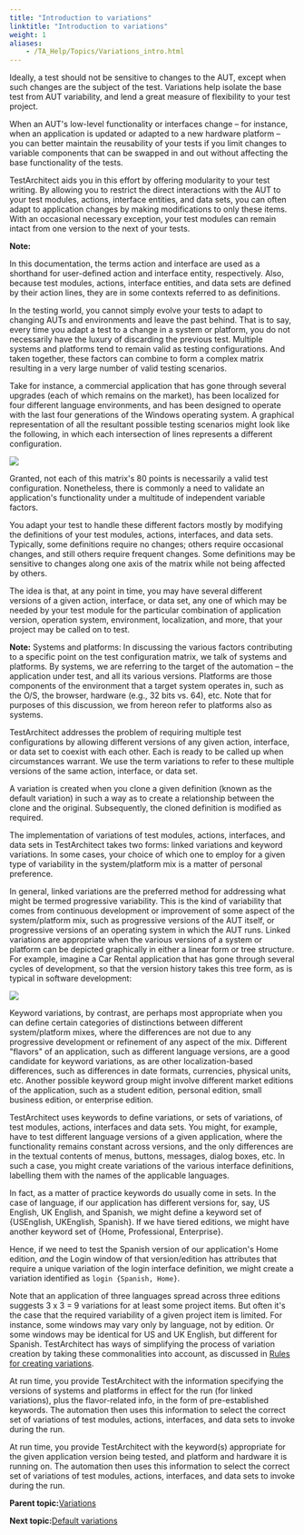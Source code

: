 ```yaml
--- 
title: "Introduction to variations"
linktitle: "Introduction to variations"
weight: 1
aliases: 
    - /TA_Help/Topics/Variations_intro.html
---
```


Ideally, a test should not be sensitive to changes to the AUT, except when such changes are the subject of the test. Variations help isolate the base test from AUT variability, and lend a great measure of flexibility to your test project.

When an AUT's low-level functionality or interfaces change – for instance, when an application is updated or adapted to a new hardware platform – you can better maintain the reusability of your tests if you limit changes to variable components that can be swapped in and out without affecting the base functionality of the tests.

TestArchitect aids you in this effort by offering modularity to your test writing. By allowing you to restrict the direct interactions with the AUT to your test modules, actions, interface entities, and data sets, you can often adapt to application changes by making modifications to only these items. With an occasional necessary exception, your test modules can remain intact from one version to the next of your tests.

**Note:**

In this documentation, the terms action and interface are used as a shorthand for user-defined action and interface entity, respectively. Also, because test modules, actions, interface entities, and data sets are defined by their action lines, they are in some contexts referred to as definitions.

In the testing world, you cannot simply evolve your tests to adapt to changing AUTs and environments and leave the past behind. That is to say, every time you adapt a test to a change in a system or platform, you do not necessarily have the luxury of discarding the previous test. Multiple systems and platforms tend to remain valid as testing configurations. And taken together, these factors can combine to form a complex matrix resulting in a very large number of valid testing scenarios.

Take for instance, a commercial application that has gone through several upgrades \(each of which remains on the market\), has been localized for four different language environments, and has been designed to operate with the last four generations of the Windows operating system. A graphical representation of all the resultant possible testing scenarios might look like the following, in which each intersection of lines represents a different configuration.

![](/images//Images/TA_Help/Images/ug_systemtree1a.png)

Granted, not each of this matrix's 80 points is necessarily a valid test configuration. Nonetheless, there is commonly a need to validate an application's functionality under a multitude of independent variable factors.

You adapt your test to handle these different factors mostly by modifying the definitions of your test modules, actions, interfaces, and data sets. Typically, some definitions require no changes; others require occasional changes, and still others require frequent changes. Some definitions may be sensitive to changes along one axis of the matrix while not being affected by others.

The idea is that, at any point in time, you may have several different versions of a given action, interface, or data set, any one of which may be needed by your test module for the particular combination of application version, operation system, environment, localization, and more, that your project may be called on to test.

**Note:** Systems and platforms: In discussing the various factors contributing to a specific point on the test configuration matrix, we talk of systems and platforms. By systems, we are referring to the target of the automation – the application under test, and all its various versions. Platforms are those components of the environment that a target system operates in, such as the O/S, the browser, hardware \(e.g., 32 bits vs. 64\), etc. Note that for purposes of this discussion, we from hereon refer to platforms also as systems.

TestArchitect addresses the problem of requiring multiple test configurations by allowing different versions of any given action, interface, or data set to coexist with each other. Each is ready to be called up when circumstances warrant. We use the term variations to refer to these multiple versions of the same action, interface, or data set.

A variation is created when you clone a given definition \(known as the default variation\) in such a way as to create a relationship between the clone and the original. Subsequently, the cloned definition is modified as required.

The implementation of variations of test modules, actions, interfaces, and data sets in TestArchitect takes two forms: linked variations and keyword variations. In some cases, your choice of which one to employ for a given type of variability in the system/platform mix is a matter of personal preference.

In general, linked variations are the preferred method for addressing what might be termed progressive variability. This is the kind of variability that comes from continuous development or improvement of some aspect of the system/platform mix, such as progressive versions of the AUT itself, or progressive versions of an operating system in which the AUT runs. Linked variations are appropriate when the various versions of a system or platform can be depicted graphically in either a linear form or tree structure. For example, imagine a Car Rental application that has gone through several cycles of development, so that the version history takes this tree form, as is typical in software development:

![](/images//Images/TA_Help/Images/ug_systemtree2.png)

Keyword variations, by contrast, are perhaps most appropriate when you can define certain categories of distinctions between different system/platform mixes, where the differences are not due to any progressive development or refinement of any aspect of the mix. Different "flavors" of an application, such as different language versions, are a good candidate for keyword variations, as are other localization-based differences, such as differences in date formats, currencies, physical units, etc. Another possible keyword group might involve different market editions of the application, such as a student edition, personal edition, small business edition, or enterprise edition.

TestArchitect uses keywords to define variations, or sets of variations, of test modules, actions, interfaces and data sets. You might, for example, have to test different language versions of a given application, where the functionality remains constant across versions, and the only differences are in the textual contents of menus, buttons, messages, dialog boxes, etc. In such a case, you might create variations of the various interface definitions, labelling them with the names of the applicable languages.

In fact, as a matter of practice keywords do usually come in sets. In the case of language, if our application has different versions for, say, US English, UK English, and Spanish, we might define a keyword set of \{USEnglish, UKEnglish, Spanish\}. If we have tiered editions, we might have another keyword set of \{Home, Professional, Enterprise\}.

Hence, if we need to test the Spanish version of our application's Home edition, *and* the Login window of that version/edition has attributes that require a unique variation of the login interface definition, we might create a variation identified as `login {Spanish, Home}`.

Note that an application of three languages spread across three editions suggests 3 x 3 = 9 variations for at least some project items. But often it's the case that the required variability of a given project item is limited. For instance, some windows may vary only by language, not by edition. Or some windows may be identical for US and UK English, but different for Spanish. TestArchitect has ways of simplifying the process of variation creation by taking these commonalities into account, as discussed in [Rules for creating variations](/reuse/../TA_Help/Topics/Variations_rules.html).

At run time, you provide TestArchitect with the information specifying the versions of systems and platforms in effect for the run \(for linked variations\), plus the flavor-related info, in the form of pre-established keywords. The automation then uses this information to select the correct set of variations of test modules, actions, interfaces, and data sets to invoke during the run.

At run time, you provide TestArchitect with the keyword\(s\) appropriate for the given application version being tested, and platform and hardware it is running on. The automation then uses this information to select the correct set of variations of test modules, actions, interfaces, and data sets to invoke during the run.

**Parent topic:**[Variations](/TA_Help/Topics/Variations.html)

**Next topic:**[Default variations](/TA_Help/Topics/Variations_default.html)

